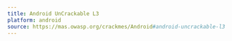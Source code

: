 ```yaml
---
title: Android UnCrackable L3
platform: android
source: https://mas.owasp.org/crackmes/Android#android-uncrackable-l3
---
```

